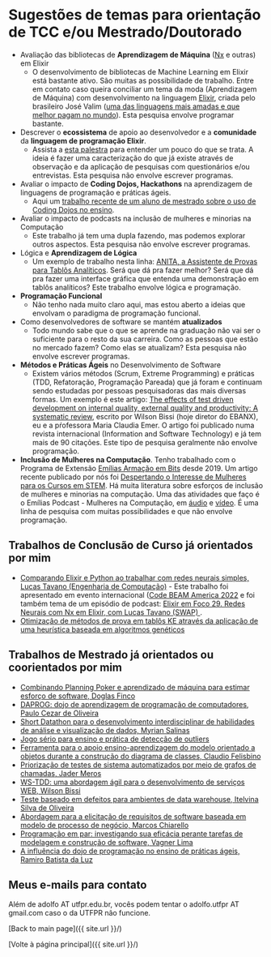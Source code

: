 # Sugestões de temas para orientação de TCC e/ou Mestrado/Doutorado

- Avaliação das bibliotecas de **Aprendizagem de Máquina** ([Nx](https://github.com/elixir-nx/nx) e outras) em Elixir
  - O desenvolvimento de bibliotecas de Machine Learning em Elixir está bastante ativo. São muitas as possibilidade de trabalho. Entre em contato caso queira conciliar um tema da moda (Aprendizagem de Máquina) com desenvolvimento na linguagem [Elixir](https://elixir-lang.org/), criada pelo brasileiro José Valim ([uma das linguagens mais amadas e que melhor pagam no mundo](https://elixirforum.com/t/stack-overflow-developer-survey-2023/55803/24)). Esta pesquisa envolve programar bastante.
- Descrever o **ecossistema** de apoio ao desenvolvedor e a **comunidade** da **linguagem de programação Elixir**.
  - Assista a [esta palestra](https://www.youtube.com/live/04WxqkCJ5ko?feature=share) para entender um pouco do que se trata. A ideia é fazer uma caracterização do que já existe através de observação e da aplicação de pesquisas com questionários e/ou entrevistas. Esta pesquisa não envolve escrever programas.
- Avaliar o impacto de **Coding Dojos, Hackathons** na aprendizagem de linguagens de programação e práticas ágeis.
  - Aqui um [trabalho recente de um aluno de mestrado sobre o uso de Coding Dojos no ensino](http://riut.utfpr.edu.br/jspui/handle/1/4486). 
- Avaliar o impacto de podcasts na inclusão de mulheres e minorias na Computação
  - Este trabalho já tem uma dupla fazendo, mas podemos explorar outros aspectos. Esta pesquisa não envolve escrever programas.
- Lógica e **Aprendizagem de Lógica**
  - Um exemplo de trabalho nesta linha: [ANITA, a Assistente de Provas para Tablôs Analíticos](https://www.youtube.com/watch?v=CbjYClMLiFI). Será que dá pra fazer melhor? Será que dá pra fazer uma interface gráfica que entenda uma demonstração em tablôs analíticos? Este trabalho envolve lógica e programação.
- **Programação Funcional**
  - Não tenho nada muito claro aqui, mas estou aberto a ideias que envolvam o paradigma de programação funcional. 
- Como desenvolvedores de software se mantém **atualizados**
  - Todo mundo sabe que o que se aprende na graduação não vai ser o suficiente para o resto da sua carreira. Como as pessoas que estão no mercado fazem? Como elas se atualizam? Esta pesquisa não envolve escrever programas.
- **Métodos e Práticas Ágeis** no Desenvolvimento de Software
  - Existem vários métodos (Scrum, Extreme Programming) e práticas (TDD, Refatoração, Programação Pareada) que já foram e continuam sendo estudadas por pessoas pesquisadoras das mais diversas formas. Um exemplo é este artigo: [The effects of test driven development on internal quality, external quality and productivity: A systematic review](https://scholar.google.com/citations?view_op=view_citation&hl=pt-BR&user=hnQ42HEAAAAJ&citation_for_view=hnQ42HEAAAAJ:d1gkVwhDpl0C), escrito por 
Wilson Bissi (hoje diretor do EBANX), eu e a pŕofessora Maria Claudia Emer. O artigo foi publicado numa revista internacional (Information and Software Technology) e já tem mais de 90 citações. Este tipo de pesquisa geralmente não envolve programação.
- **Inclusão de Mulheres na Computação**. Tenho trabalhado com o Programa de Extensão [Emílias Armação em Bits](https://emiliasutfpr.github.io/) desde 2019. Um artigo recente publicado por nós foi [Despertando o Interesse de Mulheres para os Cursos em STEM](https://arxiv.org/abs/2305.18600). Há muita literatura sobre esforços de inclusão de mulheres e minorias na computação. Uma das atividades que faço é o Emílias Podcast - Mulheres na Computação, em [áudio](https://podcasters.spotify.com/pod/show/emilias-podcast) e [vídeo](https://www.youtube.com/@EmiliasArmacaoEmBits). É uma linha de pesquisa com muitas possibilidades e que não envolve programação. 



## Trabalhos de Conclusão de Curso já orientados por mim 

- [Comparando Elixir e Python ao trabalhar com redes neurais simples, Lucas Tavano (Engenharia de Computação)](https://youtu.be/g5XK6ePQzNo) - Este trabalho foi apresentado em evento internacional ([Code BEAM America 2022](https://dev.to/adolfont/comparing-elixir-and-python-when-working-with-simple-neural-networks-37d7) e foi também tema de um episódio de podcast: [Elixir em Foco 29. Redes Neurais com Nx em Elixir, com Lucas Tavano (SWAP)
](https://www.youtube.com/watch?v=BgpaTZXDKrY).
- [Otimização de métodos de prova em tablôs KE através da aplicação de uma heurística baseada em algoritmos genéticos](http://riut.utfpr.edu.br/jspui/handle/1/9277)

## Trabalhos de Mestrado já orientados ou coorientados por mim 

- [Combinando Planning Poker e aprendizado de máquina para estimar esforço de software, Doglas Finco](http://repositorio.utfpr.edu.br/jspui/handle/1/27930)
- [DAPROG: dojo de aprendizagem de programação de computadores, Paulo Cezar de Oliveira](http://repositorio.utfpr.edu.br/jspui/handle/1/4486)
- [Short Datathon para o desenvolvimento interdisciplinar de habilidades de análise e visualização de dados, Myrian Salinas](http://repositorio.utfpr.edu.br/jspui/handle/1/4318)
- [Jogo sério para ensino e prática de detecção de outliers](http://repositorio.utfpr.edu.br/jspui/handle/1/3933)
- [Ferramenta para o apoio ensino-aprendizagem do modelo orientado a objetos durante a construção do diagrama de classes, Claudio Felisbino](http://repositorio.utfpr.edu.br/jspui/handle/1/3933)
- [Priorização de testes de sistema automatizados por meio de grafos de chamadas, Jader Meros](http://repositorio.utfpr.edu.br/jspui/handle/1/1849)
- [WS-TDD: uma abordagem ágil para o desenvolvimento de serviços WEB, Wilson Bissi](http://repositorio.utfpr.edu.br/jspui/handle/1/1829)
- [Teste baseado em defeitos para ambientes de data warehouse, Itelvina Silva de Oliveira](http://repositorio.utfpr.edu.br/jspui/handle/1/1413)
- [Abordagem para a elicitação de requisitos de software baseada em modelo de processo de negócio, Marcos Chiarello](http://repositorio.utfpr.edu.br/jspui/handle/1/882)
- [Programação em par: investigando sua eficácia perante tarefas de modelagem e construção de software, Vagner Lima](http://repositorio.utfpr.edu.br/jspui/handle/1/736)
- [A influência do dojo de programação no ensino de práticas ágeis, Ramiro Batista da Luz](http://repositorio.utfpr.edu.br/jspui/handle/1/735)








## Meus e-mails para contato

Além de adolfo AT utfpr.edu.br, vocês podem tentar o adolfo.utfpr AT gmail.com caso o da UTFPR não funcione.

[Back to main page]({{ site.url }}/)

[Volte à página principal]({{ site.url }}/)


